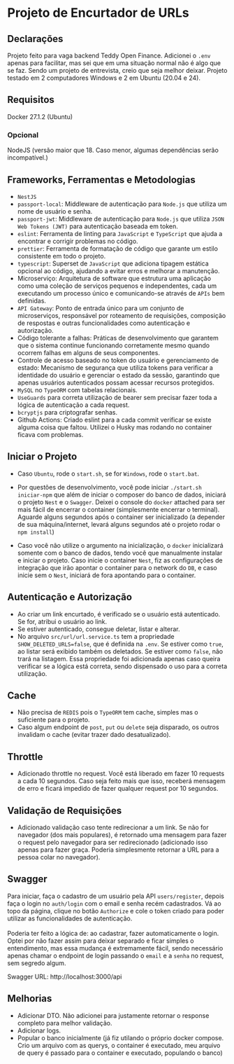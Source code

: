 # Projeto de Encurtador de URLs

## Declarações

Projeto feito para vaga backend Teddy Open Finance.
Adicionei o `.env` apenas para facilitar, mas sei que em uma situação normal não é algo que se faz. Sendo um projeto de entrevista, creio que seja melhor deixar.
Projeto testado em 2 computadores Windows e 2 em Ubuntu (20.04 e 24).

## Requisitos

Docker 27.1.2 (Ubuntu)

### Opcional
NodeJS (versão maior que 18. Caso menor, algumas dependências serão incompatível.)


## Frameworks, Ferramentas e Metodologias

- `NestJS`
- `passport-local`: Middleware de autenticação para `Node.js` que utiliza um nome de usuário e senha.
- `passport-jwt`: Middleware de autenticação para `Node.js` que utiliza `JSON Web Tokens (JWT)` para autenticação baseada em token.
- `eslint`: Ferramenta de linting para `JavaScript` e `TypeScript` que ajuda a encontrar e corrigir problemas no código.
- `prettier`: Ferramenta de formatação de código que garante um estilo consistente em todo o projeto.
- `typescript`: Superset de `JavaScript` que adiciona tipagem estática opcional ao código, ajudando a evitar erros e melhorar a manutenção.
- Microserviço: Arquitetura de software que estrutura uma aplicação como uma coleção de serviços pequenos e independentes, cada um executando um processo único e comunicando-se através de `APIs` bem definidas.
- `API Gateway`: Ponto de entrada único para um conjunto de microserviços, responsável por roteamento de requisições, composição de respostas e outras funcionalidades como autenticação e autorização.
- Código tolerante a falhas: Práticas de desenvolvimento que garantem que o sistema continue funcionando corretamente mesmo quando ocorrem falhas em alguns de seus componentes.
- Controle de acesso baseado no token do usuário e gerenciamento de estado: Mecanismo de segurança que utiliza tokens para verificar a identidade do usuário e gerenciar o estado da sessão, garantindo que apenas usuários autenticados possam acessar recursos protegidos.
- `MySQL` no `TypeORM` com tabelas relacionais.
- `UseGuards` para correta utilização de bearer sem precisar fazer toda a lógica de autenticação a cada request.
- `bcryptjs` para criptografar senhas.
- Github Actions: Criado eslint para a cada commit verificar se existe alguma coisa que faltou. Utilizei o Husky mas rodando no container ficava com problemas.

## Iniciar o Projeto

- Caso `Ubuntu`, rode o `start.sh`, se for `Windows`, rode o `start.bat`.

- Por questões de desenvolvimento, você pode iniciar `./start.sh iniciar-npm` que além de iniciar o composer do banco de dados, iniciará o projeto `Nest` e o `Swagger`. Deixei o console do `docker` attached para ser mais fácil de encerrar o container (simplesmente encerrar o terminal). Aguarde alguns segundos após o container ser inicializado (a depender de sua máquina/internet, levará alguns segundos até o projeto rodar o `npm install`)

- Caso você não utilize o argumento na inicialização, o `docker` inicializará somente com o banco de dados, tendo você que manualmente instalar e iniciar o projeto. Caso inicie o container `Nest`, fiz as configurações de integração que irão apontar o container para o network do `DB`, e caso inicie sem o `Nest`, iniciará de fora apontando para o container.

## Autenticação e Autorização

- Ao criar um link encurtado, é verificado se o usuário está autenticado. Se for, atribui o usuário ao link.
- Se estiver autenticado, consegue deletar, listar e alterar.
- No arquivo `src/url/url.service.ts` tem a propriedade `SHOW_DELETED_URLS=false`, que é definida na `.env`. Se estiver como `true`, ao listar será exibido também os deletados. Se estiver como `false`, não trará na listagem. Essa propriedade foi adicionada apenas caso queira verificar se a lógica está correta, sendo dispensado o uso para a correta utilização.

## Cache

- Não precisa de `REDIS` pois o `TypeORM` tem cache, simples mas o suficiente para o projeto.
- Caso algum endpoint de `post`, `put` ou `delete` seja disparado, os outros invalidam o cache (evitar trazer dado desatualizado).

## Throttle

- Adicionado throttle no request. Você está liberado em fazer 10 requests a cada 10 segundos. Caso seja feito mais que isso, receberá mensagem de erro e ficará impedido de fazer qualquer request por 10 segundos.

## Validação de Requisições

- Adicionado validação caso tente redirecionar a um link. Se não for navegador (dos mais populares), é retornado uma mensagem para fazer o request pelo navegador para ser redirecionado (adicionado isso apenas para fazer graça. Poderia simplesmente retornar a URL para a pessoa colar no navegador).

## Swagger

Para iniciar, faça o cadastro de um usuário pela API `users/register`, depois faça o login no `auth/login` com o email e senha recém cadastrados. Vá ao topo da página, clique no botão `Authorize` e cole o token criado para poder utilizar as funcionalidades de autenticação.<br><br>
Poderia ter feito a lógica de: ao cadastrar, fazer automaticamente o login.
Optei por não fazer assim para deixar separado e ficar simples o entendimento, mas essa mudança é extremamente fácil, sendo necessário apenas chamar o endpoint de login passando o `email` e a `senha` no request, sem segredo algum.

Swagger URL: http://localhost:3000/api

## Melhorias

- Adicionar DTO. Não adicionei para justamente retornar o response completo para melhor validação.
- Adicionar logs.
- Popular o banco inicialmente (já fiz utilando o próprio docker compose. Crio um arquivo com as querys, o container é executado, meu arquivo de query é passado para o container e executado, populando o banco)